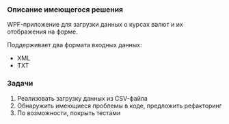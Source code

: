 ### Описание имеющегося решения

WPF-приложение для загрузки данных о курсах валют и их отображения на форме.

Поддерживает два формата входных данных:
- XML
- TXT

### Задачи

1. Реализовать загрузку данных из CSV-файла
2. Обнаружить имеющиеся проблемы в коде, предложить рефакторинг
3. По возможности, покрыть тестами
